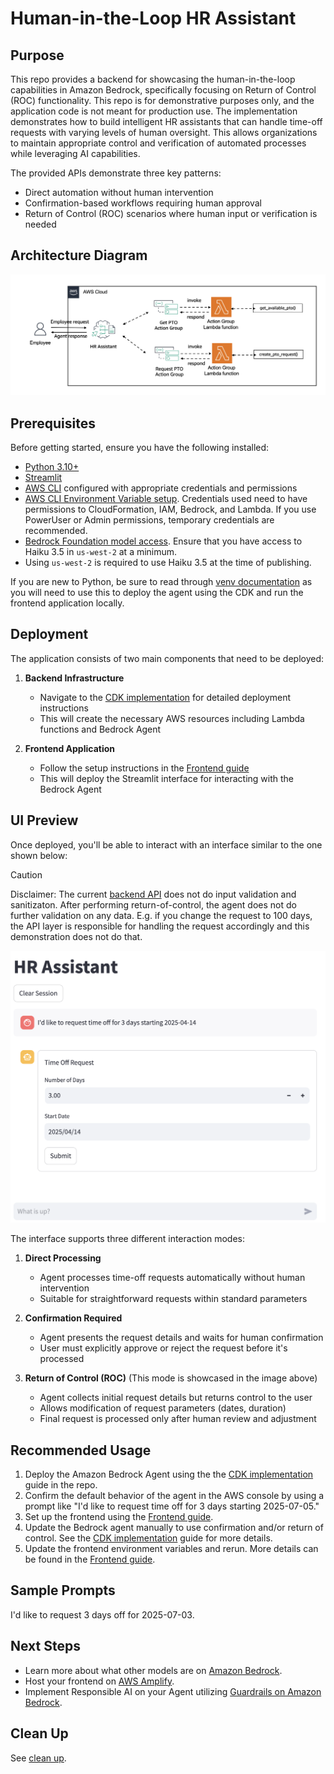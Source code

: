 # Human-in-the-Loop HR Assistant

## Purpose
This repo provides a backend for showcasing the human-in-the-loop capabilities in Amazon Bedrock, specifically focusing on Return of Control (ROC) functionality. This repo is for demonstrative purposes only, and the application code is not meant for production use.
The implementation demonstrates how to build intelligent HR assistants that can handle time-off requests with varying levels of human oversight.
This allows organizations to maintain appropriate control and verification of automated processes while leveraging AI capabilities.

The provided APIs demonstrate three key patterns:
* Direct automation without human intervention
* Confirmation-based workflows requiring human approval
* Return of Control (ROC) scenarios where human input or verification is needed

## Architecture Diagram
![Architecture Diagram](./images/diagram-overall-arch.png)

## Prerequisites
Before getting started, ensure you have the following installed:
* [Python 3.10+](https://www.python.org/downloads/)
* [Streamlit](https://docs.streamlit.io/library/get-started/installation)
* [AWS CLI](https://docs.aws.amazon.com/cli/latest/userguide/getting-started-install.html) configured with appropriate credentials and permissions
* [AWS CLI Environment Variable setup](https://docs.aws.amazon.com/cli/v1/userguide/cli-configure-envvars.html). Credentials used need to have permissions to CloudFormation, IAM, Bedrock, and Lambda. If you use PowerUser or Admin permissions, temporary credentials are recommended.
* [Bedrock Foundation model access](https://docs.aws.amazon.com/bedrock/latest/userguide/model-access.html). Ensure that you have access to Haiku 3.5 in `us-west-2` at a minimum.
* Using `us-west-2` is required to use Haiku 3.5 at the time of publishing. 

If you are new to Python, be sure to read through [venv documentation](https://docs.python.org/3/library/venv.html) as you will need to use this to deploy the agent using the CDK and run the frontend application locally.

## Deployment
The application consists of two main components that need to be deployed:

1. **Backend Infrastructure**
   * Navigate to the [CDK implementation](./cdk/README.md) for detailed deployment instructions
   * This will create the necessary AWS resources including Lambda functions and Bedrock Agent

2. **Frontend Application**
   * Follow the setup instructions in the [Frontend guide](./frontend/README.md)
   * This will deploy the Streamlit interface for interacting with the Bedrock Agent

## UI Preview
Once deployed, you'll be able to interact with an interface similar to the one shown below:

> [!CAUTION]
> Disclaimer: The current [backend API](./backend/lambda.py) does not do input validation and sanitizaton. After performing return-of-control, the agent does not do further validation on any data. E.g. if you change the request to 100 days, the API layer is responsible for handling the request accordingly and this demonstration does not do that.

![UI Preview](./images/ui-roc-step-one.png)

The interface supports three different interaction modes:

1. **Direct Processing**
   * Agent processes time-off requests automatically without human intervention
   * Suitable for straightforward requests within standard parameters

2. **Confirmation Required**
   * Agent presents the request details and waits for human confirmation
   * User must explicitly approve or reject the request before it's processed

3. **Return of Control (ROC)** (This mode is showcased in the image above)
   * Agent collects initial request details but returns control to the user
   * Allows modification of request parameters (dates, duration)
   * Final request is processed only after human review and adjustment

## Recommended Usage
1. Deploy the Amazon Bedrock Agent using the the [CDK implementation](./cdk/README.md) guide in the repo.
2. Confirm the default behavior of the agent in the AWS console by using a prompt like "I'd like to request time off for 3 days starting 2025-07-05."
3. Set up the frontend using the [Frontend guide](./frontend/README.md).
4. Update the Bedrock agent manually to use confirmation and/or return of control. See the [CDK implementation](./cdk/README.md#updating-agent-to-use-human-in-the-loop-capabilities) guide for more details.
5. Update the frontend environment variables and rerun. More details can be found in the [Frontend guide](./frontend/README.md).

## Sample Prompts
I'd like to request 3 days off for 2025-07-03.

## Next Steps
* Learn more about what other models are on [Amazon Bedrock](https://docs.aws.amazon.com/bedrock/latest/userguide/foundation-models-reference.html).
* Host your frontend on [AWS Amplify](https://docs.aws.amazon.com/amplify/latest/userguide/welcome.html).
* Implement Responsible AI on your Agent utilizing [Guardrails on Amazon Bedrock](https://docs.aws.amazon.com/bedrock/latest/userguide/guardrails.html).

## Clean Up
See [clean up](./cdk/README.md/#clean-up).